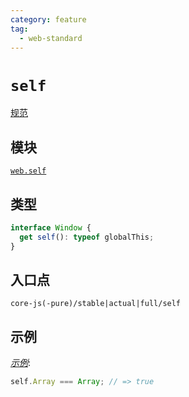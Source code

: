 ```yaml
---
category: feature
tag:
  - web-standard
---
```


# `self`

[规范](https://html.spec.whatwg.org/multipage/window-object.html#dom-self)

## 模块

[`web.self`](https://github.com/zloirock/core-js/blob/master/packages/core-js/modules/web.self.js)

## 类型

```ts
interface Window {
  get self(): typeof globalThis;
}
```

## 入口点

```
core-js(-pure)/stable|actual|full/self
```

## 示例

[_示例_](https://tinyurl.com/27nghouh):

```js
self.Array === Array; // => true
```
